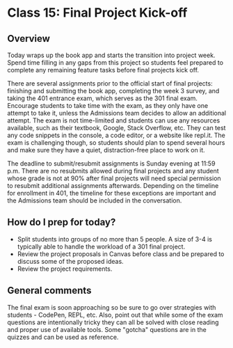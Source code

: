 # Class 15: Final Project Kick-off

## Overview

Today wraps up the book app and starts the transition into project week. Spend time filling in any gaps from this project so students feel prepared to complete any remaining feature tasks before final projects kick off.

There are several assignments prior to the official start of final projects: finishing and submitting the book app, completing the week 3 survey, and taking the 401 entrance exam, which serves as the 301 final exam. Encourage students to take time with the exam, as they only have one attempt to take it, unless the Admissions team decides to allow an additional attempt. The exam is not time-limited and students can use any resources available, such as their textbook, Google, Stack Overflow, etc. They can test any code snippets in the console, a code editor, or a website like repl.it. The exam is challenging though, so students should plan to spend several hours and make sure they have a quiet, distraction-free place to work on it.

The deadline to submit/resubmit assignments is Sunday evening at 11:59 p.m. There are no resubmits allowed during final projects and any student whose grade is not at 90% after final projects will need special permission to resubmit additional assignments afterwards. Depending on the timeline for enrollment in 401, the timeline for these exceptions are important and the Admissions team should be included in the conversation.

## How do I prep for today?

- Split students into groups of no more than 5 people. A size of 3-4 is typically able to handle the workload of a 301 final project.
- Review the project proposals in Canvas before class and be prepared to discuss some of the proposed ideas.
- Review the project requirements.

## General comments

The final exam is soon approaching so be sure to go over strategies with students - CodePen, REPL, etc. Also, point out that while some of the exam questions are intentionally tricky they can all be solved with close reading and proper use of available tools. Some "gotcha" questions are in the quizzes and can be used as reference.
